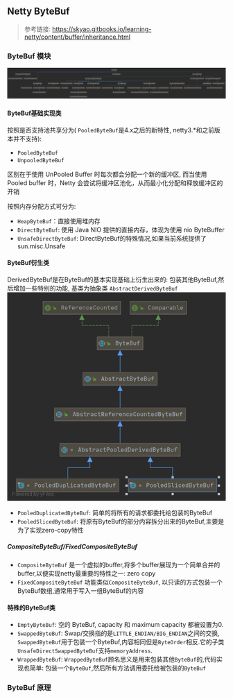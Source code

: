 ## Netty ByteBuf 
> 参考链接: https://skyao.gitbooks.io/learning-netty/content/buffer/inheritance.html
### ByteBuf 模块
![ByteBuf 类结构图](../pic/ByteBuf.png)

#### ByteBuf基础实现类
按照是否支持池共享分为( `PooledByteBuf`是4.x之后的新特性, netty3.*和之前版本并不支持):
- `PooledByteBuf`
- `UnpooledByteBuf`

区别在于使用 UnPooled Buffer 时每次都会分配一个新的缓冲区, 而当使用 Pooled buffer 时，Netty 会尝试将缓冲区池化，从而最小化分配和释放缓冲区的开销

按照内存分配方式可分为:
- `HeapByteBuf`：直接使用堆内存
- `DirectByteBuf`: 使用 Java NIO 提供的直接内存，体现为使用 nio ByteBuffer
- `UnsafeDirectByteBuf`:  DirectByteBuf的特殊情况,如果当前系统提供了sun.misc.Unsafe

#### ByteBuf衍生类
DerivedByteBuf是在ByteBuf的基本实现基础上衍生出来的: 包装其他ByteBuf,然后增加一些特别的功能, 基类为抽象类 `AbstractDerivedByteBuf`
![DerivedByteBuf 类结构图](../pic/DerivedBuffer.png)
- `PooledDuplicatedByteBuf`: 简单的将所有的请求都委托给包装的ByteBuf
- `PooledSlicedByteBuf`: 将原有ByteBuf的部分内容拆分出来的ByteBuf,主要是为了实现zero-copy特性

##### CompositeByteBuf/FixedCompositeByteBuf
- `CompositeByteBuf` 是一个虚拟的buffer,将多个buffer展现为一个简单合并的buffer,以便实现netty最重要的特性之一: zero copy
- `FixedCompositeByteBuf` 功能类似`CompositeByteBuf`, 以只读的方式包装一个ByteBuf数组,通常用于写入一组ByteBuf的内容

#### 特殊的ByteBuf类
- `EmptyByteBuf`: 空的 ByteBuf, capacity 和 maximum capacity 都被设置为0.
- `SwappedByteBuf`: Swap/交换指的是`LITTLE_ENDIAN/BIG_ENDIAN`之间的交换, `SwappedByteBuf`用于包装一个ByteBuf,内容相同但是`ByteOrder`相反.它的子类`UnsafeDirectSwappedByteBuf`支持`memoryAddress`.
- `WrappedByteBuf`: `WrappedByteBuf`顾名思义是用来包装其他`ByteBuf`的,代码实现也简单: 包装一个`ByteBuf`,然后所有方法调用委托给被包装的`ByteBuf`


### ByteBuf 原理
